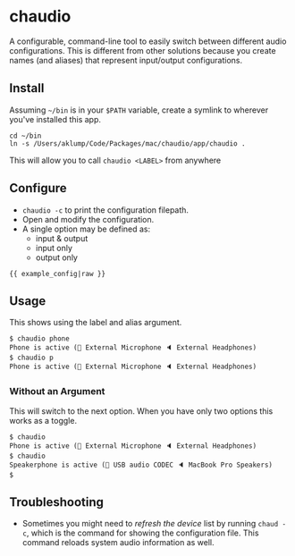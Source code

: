 <!--
id: readme
tags: ''
-->

# chaudio

A configurable, command-line tool to easily switch between different audio configurations. This is different from other solutions because you create names (and aliases) that represent input/output configurations.

## Install

Assuming `~/bin` is in your `$PATH` variable, create a symlink to wherever you've installed this app.

```shell
cd ~/bin
ln -s /Users/aklump/Code/Packages/mac/chaudio/app/chaudio .
```

This will allow you to call `chaudio <LABEL>` from anywhere

## Configure

* `chaudio -c` to print the configuration filepath.
* Open and modify the configuration.
* A single option may be defined as:
    * input & output
    * input only
    * output only

```
{{ example_config|raw }}
```

## Usage

This shows using the label and alias argument.

```
$ chaudio phone
Phone is active (🎤 External Microphone 🔈 External Headphones)
$ chaudio p
Phone is active (🎤 External Microphone 🔈 External Headphones)
```

### Without an Argument

This will switch to the next option. When you have only two options this works as a toggle.

```shell
$ chaudio
Phone is active (🎤 External Microphone 🔈 External Headphones)
$ chaudio
Speakerphone is active (🎤 USB audio CODEC 🔈 MacBook Pro Speakers)
$
```

## Troubleshooting

* Sometimes you might need to *refresh the device* list by running `chaud -c`, which is the command for showing the configuration file. This command reloads system audio information as well.

